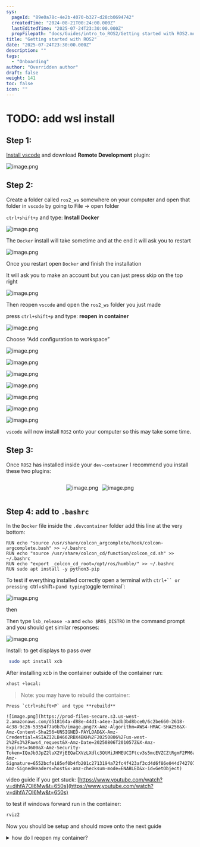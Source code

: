 ```yaml
---
sys:
  pageId: "89e0a78c-4e2b-4070-b327-d28cb0694742"
  createdTime: "2024-08-21T00:24:00.000Z"
  lastEditedTime: "2025-07-24T23:30:00.000Z"
  propFilepath: "docs/Guides/intro_to_ROS2/Getting started with ROS2.md"
title: "Getting started with ROS2"
date: "2025-07-24T23:30:00.000Z"
description: ""
tags:
  - "Onboarding"
author: "Overridden author"
draft: false
weight: 141
toc: false
icon: ""
---
```


# TODO: add wsl install

## Step 1:

[Install vscode](https://code.visualstudio.com/download) and download **Remote Development** plugin:

![image.png](https://prod-files-secure.s3.us-west-2.amazonaws.com/d518164a-d88e-44d1-a4ee-3adb3bd8bce0/efb52993-1881-4a40-b95e-6f020334f022/image.png?X-Amz-Algorithm=AWS4-HMAC-SHA256&X-Amz-Content-Sha256=UNSIGNED-PAYLOAD&X-Amz-Credential=ASIAZI2LB4667TJD2ALL%2F20250806%2Fus-west-2%2Fs3%2Faws4_request&X-Amz-Date=20250806T201052Z&X-Amz-Expires=3600&X-Amz-Security-Token=IQoJb3JpZ2luX2VjEEQaCXVzLXdlc3QtMiJHMEUCIQC6KS1Ul6%2FJIDe1xEWvv5WiFPSbYSSQ%2FGB0hVeu%2BEVqjgIgE352YTBNzKeyVbokb4ohjW99N3SSM58xOXpDeNb3jvUq%2FwMIfRAAGgw2Mzc0MjMxODM4MDUiDAdOuEIw1RzWsLQX1CrcA%2FrpImEVjAlUOmbdXBHDQLPlwEZZ4GlrnUDVXad7L%2B%2FVXwXtYmjavI7Q3FNELZktsolD%2Foki1bKA2lAPP5reAG9AZr1lFdvMjkAusi%2BVd%2BAXRYteoFMx7AHBtIaoqcUisHLEFK4LFPSrlpWoljfMynU4ddb%2BKxsd63RMCk0PxXokkzAfzZVjw6Ks0cPe3X%2BB%2FHIhrvHLvH6OIlYCD9RbpIx%2FJPPDLzrS6Nu03kwspiYCcmRz9jpK1D7308JJouRLOrrtAI42nhygSGm2DtlJRqiqcZYhjb66A7V7UsQ21e%2Bq84yl%2BBE5ebrarkLtglEKnZj86XvD%2BCZKb2G%2B2x7lJSR0ByoMRKLApcbLV%2FeDLdkvCuwFXcsXAgKFans4MO5CagSG8gz24GeZ3D0M93skqqolDLDFUT7co%2BGqpm41P1mKM3sNXiKDHADugiLSsngG9%2FXS8XTd1GAB04hN%2BOnmcv%2Fh%2FdvtnPpZFXO%2BUy%2BtKliI1LY30cK%2FtqfFLRCsQdStBDh89rXyk4iB3S9yVlc2mMLV8U7hW0vrjLSiTZ%2BQpGBiWCKE0rmFtBu3Rqm20ik%2BDyxZ%2FMOBtwA29GsBlrmYhW4OroP2UEMI9w0CQsJ91OH7nai3L6PUYASdfJc8MNXqzsQGOqUBWLdVpNrqwrlgFKds6Ej0v3Lsnv7MCs6Zg34h93GPy7xcuQ0pzaFAx00pPyTUZ46OBhZxgyAWq95PjEDCUAG40KfVVCrHkCxIyFdNrFOrCsgoDYYMT8QGUA3GB2q9ZGte0u6v6V4iK24lOFOOvcceUZWx74Rf5LmTwNskN%2FpKwVcpJxZZC%2BNLBwRrpD1rxL32dxphWeKS6amKOxHBkfyrnJsRSY1o&X-Amz-Signature=b4f411e0d64a7e26b0aeb0bb1a6edadbd600881b35840cf327a1c3fca4c18553&X-Amz-SignedHeaders=host&x-amz-checksum-mode=ENABLED&x-id=GetObject)

## Step 2:

Create a folder called `ros2_ws` somewhere on your computer and open that folder in `vscode` by going to File → open folder 

`ctrl+shift+p` and type: **Install Docker**

![image.png](https://prod-files-secure.s3.us-west-2.amazonaws.com/d518164a-d88e-44d1-a4ee-3adb3bd8bce0/2269dc0e-1cd5-47ff-bceb-c04ad9b2eab0/image.png?X-Amz-Algorithm=AWS4-HMAC-SHA256&X-Amz-Content-Sha256=UNSIGNED-PAYLOAD&X-Amz-Credential=ASIAZI2LB4667TJD2ALL%2F20250806%2Fus-west-2%2Fs3%2Faws4_request&X-Amz-Date=20250806T201052Z&X-Amz-Expires=3600&X-Amz-Security-Token=IQoJb3JpZ2luX2VjEEQaCXVzLXdlc3QtMiJHMEUCIQC6KS1Ul6%2FJIDe1xEWvv5WiFPSbYSSQ%2FGB0hVeu%2BEVqjgIgE352YTBNzKeyVbokb4ohjW99N3SSM58xOXpDeNb3jvUq%2FwMIfRAAGgw2Mzc0MjMxODM4MDUiDAdOuEIw1RzWsLQX1CrcA%2FrpImEVjAlUOmbdXBHDQLPlwEZZ4GlrnUDVXad7L%2B%2FVXwXtYmjavI7Q3FNELZktsolD%2Foki1bKA2lAPP5reAG9AZr1lFdvMjkAusi%2BVd%2BAXRYteoFMx7AHBtIaoqcUisHLEFK4LFPSrlpWoljfMynU4ddb%2BKxsd63RMCk0PxXokkzAfzZVjw6Ks0cPe3X%2BB%2FHIhrvHLvH6OIlYCD9RbpIx%2FJPPDLzrS6Nu03kwspiYCcmRz9jpK1D7308JJouRLOrrtAI42nhygSGm2DtlJRqiqcZYhjb66A7V7UsQ21e%2Bq84yl%2BBE5ebrarkLtglEKnZj86XvD%2BCZKb2G%2B2x7lJSR0ByoMRKLApcbLV%2FeDLdkvCuwFXcsXAgKFans4MO5CagSG8gz24GeZ3D0M93skqqolDLDFUT7co%2BGqpm41P1mKM3sNXiKDHADugiLSsngG9%2FXS8XTd1GAB04hN%2BOnmcv%2Fh%2FdvtnPpZFXO%2BUy%2BtKliI1LY30cK%2FtqfFLRCsQdStBDh89rXyk4iB3S9yVlc2mMLV8U7hW0vrjLSiTZ%2BQpGBiWCKE0rmFtBu3Rqm20ik%2BDyxZ%2FMOBtwA29GsBlrmYhW4OroP2UEMI9w0CQsJ91OH7nai3L6PUYASdfJc8MNXqzsQGOqUBWLdVpNrqwrlgFKds6Ej0v3Lsnv7MCs6Zg34h93GPy7xcuQ0pzaFAx00pPyTUZ46OBhZxgyAWq95PjEDCUAG40KfVVCrHkCxIyFdNrFOrCsgoDYYMT8QGUA3GB2q9ZGte0u6v6V4iK24lOFOOvcceUZWx74Rf5LmTwNskN%2FpKwVcpJxZZC%2BNLBwRrpD1rxL32dxphWeKS6amKOxHBkfyrnJsRSY1o&X-Amz-Signature=b8fe08d6f985b0d75e8bc405abba186098820803ac96112d28e6ce32d3a0393a&X-Amz-SignedHeaders=host&x-amz-checksum-mode=ENABLED&x-id=GetObject)

The `Docker` install will take sometime and at the end it will ask you to restart

![image.png](https://prod-files-secure.s3.us-west-2.amazonaws.com/d518164a-d88e-44d1-a4ee-3adb3bd8bce0/ed233f78-be33-4b1f-b89c-9c346c0e961e/image.png?X-Amz-Algorithm=AWS4-HMAC-SHA256&X-Amz-Content-Sha256=UNSIGNED-PAYLOAD&X-Amz-Credential=ASIAZI2LB4667TJD2ALL%2F20250806%2Fus-west-2%2Fs3%2Faws4_request&X-Amz-Date=20250806T201052Z&X-Amz-Expires=3600&X-Amz-Security-Token=IQoJb3JpZ2luX2VjEEQaCXVzLXdlc3QtMiJHMEUCIQC6KS1Ul6%2FJIDe1xEWvv5WiFPSbYSSQ%2FGB0hVeu%2BEVqjgIgE352YTBNzKeyVbokb4ohjW99N3SSM58xOXpDeNb3jvUq%2FwMIfRAAGgw2Mzc0MjMxODM4MDUiDAdOuEIw1RzWsLQX1CrcA%2FrpImEVjAlUOmbdXBHDQLPlwEZZ4GlrnUDVXad7L%2B%2FVXwXtYmjavI7Q3FNELZktsolD%2Foki1bKA2lAPP5reAG9AZr1lFdvMjkAusi%2BVd%2BAXRYteoFMx7AHBtIaoqcUisHLEFK4LFPSrlpWoljfMynU4ddb%2BKxsd63RMCk0PxXokkzAfzZVjw6Ks0cPe3X%2BB%2FHIhrvHLvH6OIlYCD9RbpIx%2FJPPDLzrS6Nu03kwspiYCcmRz9jpK1D7308JJouRLOrrtAI42nhygSGm2DtlJRqiqcZYhjb66A7V7UsQ21e%2Bq84yl%2BBE5ebrarkLtglEKnZj86XvD%2BCZKb2G%2B2x7lJSR0ByoMRKLApcbLV%2FeDLdkvCuwFXcsXAgKFans4MO5CagSG8gz24GeZ3D0M93skqqolDLDFUT7co%2BGqpm41P1mKM3sNXiKDHADugiLSsngG9%2FXS8XTd1GAB04hN%2BOnmcv%2Fh%2FdvtnPpZFXO%2BUy%2BtKliI1LY30cK%2FtqfFLRCsQdStBDh89rXyk4iB3S9yVlc2mMLV8U7hW0vrjLSiTZ%2BQpGBiWCKE0rmFtBu3Rqm20ik%2BDyxZ%2FMOBtwA29GsBlrmYhW4OroP2UEMI9w0CQsJ91OH7nai3L6PUYASdfJc8MNXqzsQGOqUBWLdVpNrqwrlgFKds6Ej0v3Lsnv7MCs6Zg34h93GPy7xcuQ0pzaFAx00pPyTUZ46OBhZxgyAWq95PjEDCUAG40KfVVCrHkCxIyFdNrFOrCsgoDYYMT8QGUA3GB2q9ZGte0u6v6V4iK24lOFOOvcceUZWx74Rf5LmTwNskN%2FpKwVcpJxZZC%2BNLBwRrpD1rxL32dxphWeKS6amKOxHBkfyrnJsRSY1o&X-Amz-Signature=5b2331c60f5870b25c11593b530d53c1bbc7f55e86a180419c0b251904c720b3&X-Amz-SignedHeaders=host&x-amz-checksum-mode=ENABLED&x-id=GetObject)

Once you restart open `Docker` and finish the installation

It will ask you to make an account but you can just press skip on the top right

![image.png](https://prod-files-secure.s3.us-west-2.amazonaws.com/d518164a-d88e-44d1-a4ee-3adb3bd8bce0/21010ad9-1659-4fd9-9f59-9932a09b2a3d/image.png?X-Amz-Algorithm=AWS4-HMAC-SHA256&X-Amz-Content-Sha256=UNSIGNED-PAYLOAD&X-Amz-Credential=ASIAZI2LB4667TJD2ALL%2F20250806%2Fus-west-2%2Fs3%2Faws4_request&X-Amz-Date=20250806T201052Z&X-Amz-Expires=3600&X-Amz-Security-Token=IQoJb3JpZ2luX2VjEEQaCXVzLXdlc3QtMiJHMEUCIQC6KS1Ul6%2FJIDe1xEWvv5WiFPSbYSSQ%2FGB0hVeu%2BEVqjgIgE352YTBNzKeyVbokb4ohjW99N3SSM58xOXpDeNb3jvUq%2FwMIfRAAGgw2Mzc0MjMxODM4MDUiDAdOuEIw1RzWsLQX1CrcA%2FrpImEVjAlUOmbdXBHDQLPlwEZZ4GlrnUDVXad7L%2B%2FVXwXtYmjavI7Q3FNELZktsolD%2Foki1bKA2lAPP5reAG9AZr1lFdvMjkAusi%2BVd%2BAXRYteoFMx7AHBtIaoqcUisHLEFK4LFPSrlpWoljfMynU4ddb%2BKxsd63RMCk0PxXokkzAfzZVjw6Ks0cPe3X%2BB%2FHIhrvHLvH6OIlYCD9RbpIx%2FJPPDLzrS6Nu03kwspiYCcmRz9jpK1D7308JJouRLOrrtAI42nhygSGm2DtlJRqiqcZYhjb66A7V7UsQ21e%2Bq84yl%2BBE5ebrarkLtglEKnZj86XvD%2BCZKb2G%2B2x7lJSR0ByoMRKLApcbLV%2FeDLdkvCuwFXcsXAgKFans4MO5CagSG8gz24GeZ3D0M93skqqolDLDFUT7co%2BGqpm41P1mKM3sNXiKDHADugiLSsngG9%2FXS8XTd1GAB04hN%2BOnmcv%2Fh%2FdvtnPpZFXO%2BUy%2BtKliI1LY30cK%2FtqfFLRCsQdStBDh89rXyk4iB3S9yVlc2mMLV8U7hW0vrjLSiTZ%2BQpGBiWCKE0rmFtBu3Rqm20ik%2BDyxZ%2FMOBtwA29GsBlrmYhW4OroP2UEMI9w0CQsJ91OH7nai3L6PUYASdfJc8MNXqzsQGOqUBWLdVpNrqwrlgFKds6Ej0v3Lsnv7MCs6Zg34h93GPy7xcuQ0pzaFAx00pPyTUZ46OBhZxgyAWq95PjEDCUAG40KfVVCrHkCxIyFdNrFOrCsgoDYYMT8QGUA3GB2q9ZGte0u6v6V4iK24lOFOOvcceUZWx74Rf5LmTwNskN%2FpKwVcpJxZZC%2BNLBwRrpD1rxL32dxphWeKS6amKOxHBkfyrnJsRSY1o&X-Amz-Signature=a426e2ca58da658015bc525205d5f631eb5682f08eb8ec25bdeacf2cc665232f&X-Amz-SignedHeaders=host&x-amz-checksum-mode=ENABLED&x-id=GetObject)

Then reopen `vscode` and open the `ros2_ws` folder you just made

press `ctrl+shift+p` and type: **reopen in container**

![image.png](https://prod-files-secure.s3.us-west-2.amazonaws.com/d518164a-d88e-44d1-a4ee-3adb3bd8bce0/4e93b8c2-41ad-488c-8095-c74205196118/image.png?X-Amz-Algorithm=AWS4-HMAC-SHA256&X-Amz-Content-Sha256=UNSIGNED-PAYLOAD&X-Amz-Credential=ASIAZI2LB4667TJD2ALL%2F20250806%2Fus-west-2%2Fs3%2Faws4_request&X-Amz-Date=20250806T201052Z&X-Amz-Expires=3600&X-Amz-Security-Token=IQoJb3JpZ2luX2VjEEQaCXVzLXdlc3QtMiJHMEUCIQC6KS1Ul6%2FJIDe1xEWvv5WiFPSbYSSQ%2FGB0hVeu%2BEVqjgIgE352YTBNzKeyVbokb4ohjW99N3SSM58xOXpDeNb3jvUq%2FwMIfRAAGgw2Mzc0MjMxODM4MDUiDAdOuEIw1RzWsLQX1CrcA%2FrpImEVjAlUOmbdXBHDQLPlwEZZ4GlrnUDVXad7L%2B%2FVXwXtYmjavI7Q3FNELZktsolD%2Foki1bKA2lAPP5reAG9AZr1lFdvMjkAusi%2BVd%2BAXRYteoFMx7AHBtIaoqcUisHLEFK4LFPSrlpWoljfMynU4ddb%2BKxsd63RMCk0PxXokkzAfzZVjw6Ks0cPe3X%2BB%2FHIhrvHLvH6OIlYCD9RbpIx%2FJPPDLzrS6Nu03kwspiYCcmRz9jpK1D7308JJouRLOrrtAI42nhygSGm2DtlJRqiqcZYhjb66A7V7UsQ21e%2Bq84yl%2BBE5ebrarkLtglEKnZj86XvD%2BCZKb2G%2B2x7lJSR0ByoMRKLApcbLV%2FeDLdkvCuwFXcsXAgKFans4MO5CagSG8gz24GeZ3D0M93skqqolDLDFUT7co%2BGqpm41P1mKM3sNXiKDHADugiLSsngG9%2FXS8XTd1GAB04hN%2BOnmcv%2Fh%2FdvtnPpZFXO%2BUy%2BtKliI1LY30cK%2FtqfFLRCsQdStBDh89rXyk4iB3S9yVlc2mMLV8U7hW0vrjLSiTZ%2BQpGBiWCKE0rmFtBu3Rqm20ik%2BDyxZ%2FMOBtwA29GsBlrmYhW4OroP2UEMI9w0CQsJ91OH7nai3L6PUYASdfJc8MNXqzsQGOqUBWLdVpNrqwrlgFKds6Ej0v3Lsnv7MCs6Zg34h93GPy7xcuQ0pzaFAx00pPyTUZ46OBhZxgyAWq95PjEDCUAG40KfVVCrHkCxIyFdNrFOrCsgoDYYMT8QGUA3GB2q9ZGte0u6v6V4iK24lOFOOvcceUZWx74Rf5LmTwNskN%2FpKwVcpJxZZC%2BNLBwRrpD1rxL32dxphWeKS6amKOxHBkfyrnJsRSY1o&X-Amz-Signature=796a02c36aa8c13c70ce84b6108777faf095d44256e689fac67528731741c3dc&X-Amz-SignedHeaders=host&x-amz-checksum-mode=ENABLED&x-id=GetObject)

Choose “Add configuration to workspace”

![image.png](https://prod-files-secure.s3.us-west-2.amazonaws.com/d518164a-d88e-44d1-a4ee-3adb3bd8bce0/9560b282-5060-4989-ba37-97e7b2c22476/image.png?X-Amz-Algorithm=AWS4-HMAC-SHA256&X-Amz-Content-Sha256=UNSIGNED-PAYLOAD&X-Amz-Credential=ASIAZI2LB4667TJD2ALL%2F20250806%2Fus-west-2%2Fs3%2Faws4_request&X-Amz-Date=20250806T201052Z&X-Amz-Expires=3600&X-Amz-Security-Token=IQoJb3JpZ2luX2VjEEQaCXVzLXdlc3QtMiJHMEUCIQC6KS1Ul6%2FJIDe1xEWvv5WiFPSbYSSQ%2FGB0hVeu%2BEVqjgIgE352YTBNzKeyVbokb4ohjW99N3SSM58xOXpDeNb3jvUq%2FwMIfRAAGgw2Mzc0MjMxODM4MDUiDAdOuEIw1RzWsLQX1CrcA%2FrpImEVjAlUOmbdXBHDQLPlwEZZ4GlrnUDVXad7L%2B%2FVXwXtYmjavI7Q3FNELZktsolD%2Foki1bKA2lAPP5reAG9AZr1lFdvMjkAusi%2BVd%2BAXRYteoFMx7AHBtIaoqcUisHLEFK4LFPSrlpWoljfMynU4ddb%2BKxsd63RMCk0PxXokkzAfzZVjw6Ks0cPe3X%2BB%2FHIhrvHLvH6OIlYCD9RbpIx%2FJPPDLzrS6Nu03kwspiYCcmRz9jpK1D7308JJouRLOrrtAI42nhygSGm2DtlJRqiqcZYhjb66A7V7UsQ21e%2Bq84yl%2BBE5ebrarkLtglEKnZj86XvD%2BCZKb2G%2B2x7lJSR0ByoMRKLApcbLV%2FeDLdkvCuwFXcsXAgKFans4MO5CagSG8gz24GeZ3D0M93skqqolDLDFUT7co%2BGqpm41P1mKM3sNXiKDHADugiLSsngG9%2FXS8XTd1GAB04hN%2BOnmcv%2Fh%2FdvtnPpZFXO%2BUy%2BtKliI1LY30cK%2FtqfFLRCsQdStBDh89rXyk4iB3S9yVlc2mMLV8U7hW0vrjLSiTZ%2BQpGBiWCKE0rmFtBu3Rqm20ik%2BDyxZ%2FMOBtwA29GsBlrmYhW4OroP2UEMI9w0CQsJ91OH7nai3L6PUYASdfJc8MNXqzsQGOqUBWLdVpNrqwrlgFKds6Ej0v3Lsnv7MCs6Zg34h93GPy7xcuQ0pzaFAx00pPyTUZ46OBhZxgyAWq95PjEDCUAG40KfVVCrHkCxIyFdNrFOrCsgoDYYMT8QGUA3GB2q9ZGte0u6v6V4iK24lOFOOvcceUZWx74Rf5LmTwNskN%2FpKwVcpJxZZC%2BNLBwRrpD1rxL32dxphWeKS6amKOxHBkfyrnJsRSY1o&X-Amz-Signature=c7d46322f6b536c1971b33a28439ea9d639304d435c8713c222bb34a1781c85d&X-Amz-SignedHeaders=host&x-amz-checksum-mode=ENABLED&x-id=GetObject)

![image.png](https://prod-files-secure.s3.us-west-2.amazonaws.com/d518164a-d88e-44d1-a4ee-3adb3bd8bce0/2ee63f81-886b-48e8-a553-dc6e5eac99e4/image.png?X-Amz-Algorithm=AWS4-HMAC-SHA256&X-Amz-Content-Sha256=UNSIGNED-PAYLOAD&X-Amz-Credential=ASIAZI2LB4667TJD2ALL%2F20250806%2Fus-west-2%2Fs3%2Faws4_request&X-Amz-Date=20250806T201052Z&X-Amz-Expires=3600&X-Amz-Security-Token=IQoJb3JpZ2luX2VjEEQaCXVzLXdlc3QtMiJHMEUCIQC6KS1Ul6%2FJIDe1xEWvv5WiFPSbYSSQ%2FGB0hVeu%2BEVqjgIgE352YTBNzKeyVbokb4ohjW99N3SSM58xOXpDeNb3jvUq%2FwMIfRAAGgw2Mzc0MjMxODM4MDUiDAdOuEIw1RzWsLQX1CrcA%2FrpImEVjAlUOmbdXBHDQLPlwEZZ4GlrnUDVXad7L%2B%2FVXwXtYmjavI7Q3FNELZktsolD%2Foki1bKA2lAPP5reAG9AZr1lFdvMjkAusi%2BVd%2BAXRYteoFMx7AHBtIaoqcUisHLEFK4LFPSrlpWoljfMynU4ddb%2BKxsd63RMCk0PxXokkzAfzZVjw6Ks0cPe3X%2BB%2FHIhrvHLvH6OIlYCD9RbpIx%2FJPPDLzrS6Nu03kwspiYCcmRz9jpK1D7308JJouRLOrrtAI42nhygSGm2DtlJRqiqcZYhjb66A7V7UsQ21e%2Bq84yl%2BBE5ebrarkLtglEKnZj86XvD%2BCZKb2G%2B2x7lJSR0ByoMRKLApcbLV%2FeDLdkvCuwFXcsXAgKFans4MO5CagSG8gz24GeZ3D0M93skqqolDLDFUT7co%2BGqpm41P1mKM3sNXiKDHADugiLSsngG9%2FXS8XTd1GAB04hN%2BOnmcv%2Fh%2FdvtnPpZFXO%2BUy%2BtKliI1LY30cK%2FtqfFLRCsQdStBDh89rXyk4iB3S9yVlc2mMLV8U7hW0vrjLSiTZ%2BQpGBiWCKE0rmFtBu3Rqm20ik%2BDyxZ%2FMOBtwA29GsBlrmYhW4OroP2UEMI9w0CQsJ91OH7nai3L6PUYASdfJc8MNXqzsQGOqUBWLdVpNrqwrlgFKds6Ej0v3Lsnv7MCs6Zg34h93GPy7xcuQ0pzaFAx00pPyTUZ46OBhZxgyAWq95PjEDCUAG40KfVVCrHkCxIyFdNrFOrCsgoDYYMT8QGUA3GB2q9ZGte0u6v6V4iK24lOFOOvcceUZWx74Rf5LmTwNskN%2FpKwVcpJxZZC%2BNLBwRrpD1rxL32dxphWeKS6amKOxHBkfyrnJsRSY1o&X-Amz-Signature=d9ef6d5c81d5929ee8fb5a7596201bc66d89f4fe91d8474f16de2520b844a6db&X-Amz-SignedHeaders=host&x-amz-checksum-mode=ENABLED&x-id=GetObject)

![image.png](https://prod-files-secure.s3.us-west-2.amazonaws.com/d518164a-d88e-44d1-a4ee-3adb3bd8bce0/e0fd626c-c8b6-4b2c-95d1-fa4c26514504/image.png?X-Amz-Algorithm=AWS4-HMAC-SHA256&X-Amz-Content-Sha256=UNSIGNED-PAYLOAD&X-Amz-Credential=ASIAZI2LB4667TJD2ALL%2F20250806%2Fus-west-2%2Fs3%2Faws4_request&X-Amz-Date=20250806T201052Z&X-Amz-Expires=3600&X-Amz-Security-Token=IQoJb3JpZ2luX2VjEEQaCXVzLXdlc3QtMiJHMEUCIQC6KS1Ul6%2FJIDe1xEWvv5WiFPSbYSSQ%2FGB0hVeu%2BEVqjgIgE352YTBNzKeyVbokb4ohjW99N3SSM58xOXpDeNb3jvUq%2FwMIfRAAGgw2Mzc0MjMxODM4MDUiDAdOuEIw1RzWsLQX1CrcA%2FrpImEVjAlUOmbdXBHDQLPlwEZZ4GlrnUDVXad7L%2B%2FVXwXtYmjavI7Q3FNELZktsolD%2Foki1bKA2lAPP5reAG9AZr1lFdvMjkAusi%2BVd%2BAXRYteoFMx7AHBtIaoqcUisHLEFK4LFPSrlpWoljfMynU4ddb%2BKxsd63RMCk0PxXokkzAfzZVjw6Ks0cPe3X%2BB%2FHIhrvHLvH6OIlYCD9RbpIx%2FJPPDLzrS6Nu03kwspiYCcmRz9jpK1D7308JJouRLOrrtAI42nhygSGm2DtlJRqiqcZYhjb66A7V7UsQ21e%2Bq84yl%2BBE5ebrarkLtglEKnZj86XvD%2BCZKb2G%2B2x7lJSR0ByoMRKLApcbLV%2FeDLdkvCuwFXcsXAgKFans4MO5CagSG8gz24GeZ3D0M93skqqolDLDFUT7co%2BGqpm41P1mKM3sNXiKDHADugiLSsngG9%2FXS8XTd1GAB04hN%2BOnmcv%2Fh%2FdvtnPpZFXO%2BUy%2BtKliI1LY30cK%2FtqfFLRCsQdStBDh89rXyk4iB3S9yVlc2mMLV8U7hW0vrjLSiTZ%2BQpGBiWCKE0rmFtBu3Rqm20ik%2BDyxZ%2FMOBtwA29GsBlrmYhW4OroP2UEMI9w0CQsJ91OH7nai3L6PUYASdfJc8MNXqzsQGOqUBWLdVpNrqwrlgFKds6Ej0v3Lsnv7MCs6Zg34h93GPy7xcuQ0pzaFAx00pPyTUZ46OBhZxgyAWq95PjEDCUAG40KfVVCrHkCxIyFdNrFOrCsgoDYYMT8QGUA3GB2q9ZGte0u6v6V4iK24lOFOOvcceUZWx74Rf5LmTwNskN%2FpKwVcpJxZZC%2BNLBwRrpD1rxL32dxphWeKS6amKOxHBkfyrnJsRSY1o&X-Amz-Signature=d3549629b67ee202a4693be25415b171ad5df57f6aa9c95eb6f36a49593a21ad&X-Amz-SignedHeaders=host&x-amz-checksum-mode=ENABLED&x-id=GetObject)

![image.png](https://prod-files-secure.s3.us-west-2.amazonaws.com/d518164a-d88e-44d1-a4ee-3adb3bd8bce0/a2e13f50-d2ab-4719-a4c2-7ced634bfc9d/image.png?X-Amz-Algorithm=AWS4-HMAC-SHA256&X-Amz-Content-Sha256=UNSIGNED-PAYLOAD&X-Amz-Credential=ASIAZI2LB4667TJD2ALL%2F20250806%2Fus-west-2%2Fs3%2Faws4_request&X-Amz-Date=20250806T201052Z&X-Amz-Expires=3600&X-Amz-Security-Token=IQoJb3JpZ2luX2VjEEQaCXVzLXdlc3QtMiJHMEUCIQC6KS1Ul6%2FJIDe1xEWvv5WiFPSbYSSQ%2FGB0hVeu%2BEVqjgIgE352YTBNzKeyVbokb4ohjW99N3SSM58xOXpDeNb3jvUq%2FwMIfRAAGgw2Mzc0MjMxODM4MDUiDAdOuEIw1RzWsLQX1CrcA%2FrpImEVjAlUOmbdXBHDQLPlwEZZ4GlrnUDVXad7L%2B%2FVXwXtYmjavI7Q3FNELZktsolD%2Foki1bKA2lAPP5reAG9AZr1lFdvMjkAusi%2BVd%2BAXRYteoFMx7AHBtIaoqcUisHLEFK4LFPSrlpWoljfMynU4ddb%2BKxsd63RMCk0PxXokkzAfzZVjw6Ks0cPe3X%2BB%2FHIhrvHLvH6OIlYCD9RbpIx%2FJPPDLzrS6Nu03kwspiYCcmRz9jpK1D7308JJouRLOrrtAI42nhygSGm2DtlJRqiqcZYhjb66A7V7UsQ21e%2Bq84yl%2BBE5ebrarkLtglEKnZj86XvD%2BCZKb2G%2B2x7lJSR0ByoMRKLApcbLV%2FeDLdkvCuwFXcsXAgKFans4MO5CagSG8gz24GeZ3D0M93skqqolDLDFUT7co%2BGqpm41P1mKM3sNXiKDHADugiLSsngG9%2FXS8XTd1GAB04hN%2BOnmcv%2Fh%2FdvtnPpZFXO%2BUy%2BtKliI1LY30cK%2FtqfFLRCsQdStBDh89rXyk4iB3S9yVlc2mMLV8U7hW0vrjLSiTZ%2BQpGBiWCKE0rmFtBu3Rqm20ik%2BDyxZ%2FMOBtwA29GsBlrmYhW4OroP2UEMI9w0CQsJ91OH7nai3L6PUYASdfJc8MNXqzsQGOqUBWLdVpNrqwrlgFKds6Ej0v3Lsnv7MCs6Zg34h93GPy7xcuQ0pzaFAx00pPyTUZ46OBhZxgyAWq95PjEDCUAG40KfVVCrHkCxIyFdNrFOrCsgoDYYMT8QGUA3GB2q9ZGte0u6v6V4iK24lOFOOvcceUZWx74Rf5LmTwNskN%2FpKwVcpJxZZC%2BNLBwRrpD1rxL32dxphWeKS6amKOxHBkfyrnJsRSY1o&X-Amz-Signature=eb166ade8de653e8aebd4ddd769c529a2a09ebeddb900830348cb72da7cadeea&X-Amz-SignedHeaders=host&x-amz-checksum-mode=ENABLED&x-id=GetObject)

![image.png](https://prod-files-secure.s3.us-west-2.amazonaws.com/d518164a-d88e-44d1-a4ee-3adb3bd8bce0/6cc478ad-aaba-4bf7-9fcc-403277ab896c/image.png?X-Amz-Algorithm=AWS4-HMAC-SHA256&X-Amz-Content-Sha256=UNSIGNED-PAYLOAD&X-Amz-Credential=ASIAZI2LB4667TJD2ALL%2F20250806%2Fus-west-2%2Fs3%2Faws4_request&X-Amz-Date=20250806T201052Z&X-Amz-Expires=3600&X-Amz-Security-Token=IQoJb3JpZ2luX2VjEEQaCXVzLXdlc3QtMiJHMEUCIQC6KS1Ul6%2FJIDe1xEWvv5WiFPSbYSSQ%2FGB0hVeu%2BEVqjgIgE352YTBNzKeyVbokb4ohjW99N3SSM58xOXpDeNb3jvUq%2FwMIfRAAGgw2Mzc0MjMxODM4MDUiDAdOuEIw1RzWsLQX1CrcA%2FrpImEVjAlUOmbdXBHDQLPlwEZZ4GlrnUDVXad7L%2B%2FVXwXtYmjavI7Q3FNELZktsolD%2Foki1bKA2lAPP5reAG9AZr1lFdvMjkAusi%2BVd%2BAXRYteoFMx7AHBtIaoqcUisHLEFK4LFPSrlpWoljfMynU4ddb%2BKxsd63RMCk0PxXokkzAfzZVjw6Ks0cPe3X%2BB%2FHIhrvHLvH6OIlYCD9RbpIx%2FJPPDLzrS6Nu03kwspiYCcmRz9jpK1D7308JJouRLOrrtAI42nhygSGm2DtlJRqiqcZYhjb66A7V7UsQ21e%2Bq84yl%2BBE5ebrarkLtglEKnZj86XvD%2BCZKb2G%2B2x7lJSR0ByoMRKLApcbLV%2FeDLdkvCuwFXcsXAgKFans4MO5CagSG8gz24GeZ3D0M93skqqolDLDFUT7co%2BGqpm41P1mKM3sNXiKDHADugiLSsngG9%2FXS8XTd1GAB04hN%2BOnmcv%2Fh%2FdvtnPpZFXO%2BUy%2BtKliI1LY30cK%2FtqfFLRCsQdStBDh89rXyk4iB3S9yVlc2mMLV8U7hW0vrjLSiTZ%2BQpGBiWCKE0rmFtBu3Rqm20ik%2BDyxZ%2FMOBtwA29GsBlrmYhW4OroP2UEMI9w0CQsJ91OH7nai3L6PUYASdfJc8MNXqzsQGOqUBWLdVpNrqwrlgFKds6Ej0v3Lsnv7MCs6Zg34h93GPy7xcuQ0pzaFAx00pPyTUZ46OBhZxgyAWq95PjEDCUAG40KfVVCrHkCxIyFdNrFOrCsgoDYYMT8QGUA3GB2q9ZGte0u6v6V4iK24lOFOOvcceUZWx74Rf5LmTwNskN%2FpKwVcpJxZZC%2BNLBwRrpD1rxL32dxphWeKS6amKOxHBkfyrnJsRSY1o&X-Amz-Signature=3fc5b4c13f0b4a0b562ba72405fccb552203557da0f8a8e9c9a7a318c6778bba&X-Amz-SignedHeaders=host&x-amz-checksum-mode=ENABLED&x-id=GetObject)

![image.png](https://prod-files-secure.s3.us-west-2.amazonaws.com/d518164a-d88e-44d1-a4ee-3adb3bd8bce0/53255b28-f75e-430f-b9e3-c0ac8577e42b/image.png?X-Amz-Algorithm=AWS4-HMAC-SHA256&X-Amz-Content-Sha256=UNSIGNED-PAYLOAD&X-Amz-Credential=ASIAZI2LB4667TJD2ALL%2F20250806%2Fus-west-2%2Fs3%2Faws4_request&X-Amz-Date=20250806T201052Z&X-Amz-Expires=3600&X-Amz-Security-Token=IQoJb3JpZ2luX2VjEEQaCXVzLXdlc3QtMiJHMEUCIQC6KS1Ul6%2FJIDe1xEWvv5WiFPSbYSSQ%2FGB0hVeu%2BEVqjgIgE352YTBNzKeyVbokb4ohjW99N3SSM58xOXpDeNb3jvUq%2FwMIfRAAGgw2Mzc0MjMxODM4MDUiDAdOuEIw1RzWsLQX1CrcA%2FrpImEVjAlUOmbdXBHDQLPlwEZZ4GlrnUDVXad7L%2B%2FVXwXtYmjavI7Q3FNELZktsolD%2Foki1bKA2lAPP5reAG9AZr1lFdvMjkAusi%2BVd%2BAXRYteoFMx7AHBtIaoqcUisHLEFK4LFPSrlpWoljfMynU4ddb%2BKxsd63RMCk0PxXokkzAfzZVjw6Ks0cPe3X%2BB%2FHIhrvHLvH6OIlYCD9RbpIx%2FJPPDLzrS6Nu03kwspiYCcmRz9jpK1D7308JJouRLOrrtAI42nhygSGm2DtlJRqiqcZYhjb66A7V7UsQ21e%2Bq84yl%2BBE5ebrarkLtglEKnZj86XvD%2BCZKb2G%2B2x7lJSR0ByoMRKLApcbLV%2FeDLdkvCuwFXcsXAgKFans4MO5CagSG8gz24GeZ3D0M93skqqolDLDFUT7co%2BGqpm41P1mKM3sNXiKDHADugiLSsngG9%2FXS8XTd1GAB04hN%2BOnmcv%2Fh%2FdvtnPpZFXO%2BUy%2BtKliI1LY30cK%2FtqfFLRCsQdStBDh89rXyk4iB3S9yVlc2mMLV8U7hW0vrjLSiTZ%2BQpGBiWCKE0rmFtBu3Rqm20ik%2BDyxZ%2FMOBtwA29GsBlrmYhW4OroP2UEMI9w0CQsJ91OH7nai3L6PUYASdfJc8MNXqzsQGOqUBWLdVpNrqwrlgFKds6Ej0v3Lsnv7MCs6Zg34h93GPy7xcuQ0pzaFAx00pPyTUZ46OBhZxgyAWq95PjEDCUAG40KfVVCrHkCxIyFdNrFOrCsgoDYYMT8QGUA3GB2q9ZGte0u6v6V4iK24lOFOOvcceUZWx74Rf5LmTwNskN%2FpKwVcpJxZZC%2BNLBwRrpD1rxL32dxphWeKS6amKOxHBkfyrnJsRSY1o&X-Amz-Signature=c203c3eff846c35dedc7bbbb5f36a47cb306bce70507ff4e7b00a5d9bcc05b43&X-Amz-SignedHeaders=host&x-amz-checksum-mode=ENABLED&x-id=GetObject)

![image.png](https://prod-files-secure.s3.us-west-2.amazonaws.com/d518164a-d88e-44d1-a4ee-3adb3bd8bce0/7c562767-5af9-4ffb-97d1-327bcdf4ee00/image.png?X-Amz-Algorithm=AWS4-HMAC-SHA256&X-Amz-Content-Sha256=UNSIGNED-PAYLOAD&X-Amz-Credential=ASIAZI2LB4667TJD2ALL%2F20250806%2Fus-west-2%2Fs3%2Faws4_request&X-Amz-Date=20250806T201052Z&X-Amz-Expires=3600&X-Amz-Security-Token=IQoJb3JpZ2luX2VjEEQaCXVzLXdlc3QtMiJHMEUCIQC6KS1Ul6%2FJIDe1xEWvv5WiFPSbYSSQ%2FGB0hVeu%2BEVqjgIgE352YTBNzKeyVbokb4ohjW99N3SSM58xOXpDeNb3jvUq%2FwMIfRAAGgw2Mzc0MjMxODM4MDUiDAdOuEIw1RzWsLQX1CrcA%2FrpImEVjAlUOmbdXBHDQLPlwEZZ4GlrnUDVXad7L%2B%2FVXwXtYmjavI7Q3FNELZktsolD%2Foki1bKA2lAPP5reAG9AZr1lFdvMjkAusi%2BVd%2BAXRYteoFMx7AHBtIaoqcUisHLEFK4LFPSrlpWoljfMynU4ddb%2BKxsd63RMCk0PxXokkzAfzZVjw6Ks0cPe3X%2BB%2FHIhrvHLvH6OIlYCD9RbpIx%2FJPPDLzrS6Nu03kwspiYCcmRz9jpK1D7308JJouRLOrrtAI42nhygSGm2DtlJRqiqcZYhjb66A7V7UsQ21e%2Bq84yl%2BBE5ebrarkLtglEKnZj86XvD%2BCZKb2G%2B2x7lJSR0ByoMRKLApcbLV%2FeDLdkvCuwFXcsXAgKFans4MO5CagSG8gz24GeZ3D0M93skqqolDLDFUT7co%2BGqpm41P1mKM3sNXiKDHADugiLSsngG9%2FXS8XTd1GAB04hN%2BOnmcv%2Fh%2FdvtnPpZFXO%2BUy%2BtKliI1LY30cK%2FtqfFLRCsQdStBDh89rXyk4iB3S9yVlc2mMLV8U7hW0vrjLSiTZ%2BQpGBiWCKE0rmFtBu3Rqm20ik%2BDyxZ%2FMOBtwA29GsBlrmYhW4OroP2UEMI9w0CQsJ91OH7nai3L6PUYASdfJc8MNXqzsQGOqUBWLdVpNrqwrlgFKds6Ej0v3Lsnv7MCs6Zg34h93GPy7xcuQ0pzaFAx00pPyTUZ46OBhZxgyAWq95PjEDCUAG40KfVVCrHkCxIyFdNrFOrCsgoDYYMT8QGUA3GB2q9ZGte0u6v6V4iK24lOFOOvcceUZWx74Rf5LmTwNskN%2FpKwVcpJxZZC%2BNLBwRrpD1rxL32dxphWeKS6amKOxHBkfyrnJsRSY1o&X-Amz-Signature=3f0f92ed64a435ea3b2def5c95af1246a5d70a5001d29a40cd284c0505411afc&X-Amz-SignedHeaders=host&x-amz-checksum-mode=ENABLED&x-id=GetObject)

`vscode` will now install `ROS2` onto your computer so this may take some time.

## Step 3:

Once `ROS2` has installed inside your `dev-container` I recommend you install these two plugins:

<div style="display: flex;flex-direction: row; column-gap:10px; max-width: 630px;justify-content: center;">
<div>

![image.png](https://prod-files-secure.s3.us-west-2.amazonaws.com/d518164a-d88e-44d1-a4ee-3adb3bd8bce0/3fc3d550-5a54-4ba1-ba6b-faa01cdb7369/image.png?X-Amz-Algorithm=AWS4-HMAC-SHA256&X-Amz-Content-Sha256=UNSIGNED-PAYLOAD&X-Amz-Credential=ASIAZI2LB466T6VRHO62%2F20250806%2Fus-west-2%2Fs3%2Faws4_request&X-Amz-Date=20250806T201057Z&X-Amz-Expires=3600&X-Amz-Security-Token=IQoJb3JpZ2luX2VjEEQaCXVzLXdlc3QtMiJIMEYCIQDnLsZBxAtwjvGg5Y%2FM6Zj4vUOfxHBY2FJGnrXBylFtSgIhAJFy7YROJq9EexU%2Bdnq7ZoizecCkj03LmxjepmGAyvhVKv8DCH0QABoMNjM3NDIzMTgzODA1Igw3UZ9Ar1Sp2bEhun4q3AOPgvwMQZbuxkdugIV6iC5tcvb7vXjY1KojvbZVJJwjLtUC9iPHO%2BaNV5GbgU%2FoXcLiupLTEkYQgElzPuDQkMATjZoWdditetrnZOSIMzBxX01mp%2Bizwekbjn6D4DtT2T0oyeoVFcXoY%2BMe2wTldE92xYnnAKRTgFgkWmgm7hg2uCWywr3c7aWzf52jU97%2Fu0V2SPrL1eKZuhBUj%2Fd5yaleTT99pfqT2A9xCRk1vQTzCh90YKeop7H1dYzkK0F%2FateD3FmE1tCogNZImMGJipzIEL0JHfzrQAGOsWRmBnUTOAUtbal0a%2FUyy%2BjqwYU9tS7skf2bAJ0ejUl3ZZfQIqFa4%2FjC7z3EOYGMvG6SlBqmrkXAxC55yCJ4JEjgY%2FaQwB8Bk4VHoL0HzBA4H67Tao%2FpA8fODcRX9qoQFJB9I7I7e2Khlc%2B8Or%2FKwgvd8N5USY5PrwZ9YwHmLzDnQGD6E5pPl2WXHxpKK0yj%2F1bKE5mvgIO10JoGDw5e4U5%2F4nZK2PuJ6R%2BElp3%2BhmbLsCjgEoCtBkdCXoBjmICoQ6KeGX1N%2BHh05DRqTUZYk5FRQkO27G21olLfIicAgHdfcsg53GFHzu%2FaJyQfy1bzB204wgyyiaS4oyDKUimt2pFkVzCc687EBjqkAdYsn8%2BWNytITl1%2BLHJBoJ1E5E0DYxw08UOAk6%2FQnVQvB8Am1poWjE3%2FMhuocuvOQJLjL2RhDyL0JSzHEIGtBZQOswlBiZyoqrKim5EhelwaUD%2Fvb06eeNgcl1%2BUDXJgdRMDTGnPS4JC0qkOKYQFbU55nJs7fa3JHpu%2Fel8lAOLqUA3Bd%2BCU3R2K%2BL16CNxGnCyxixIHG1XxFBPq05r%2FDZ%2FY%2FkDa&X-Amz-Signature=bb14c21be0524a0ee3b8001bd3be84c44f99268bbec15723c6a982165c38289f&X-Amz-SignedHeaders=host&x-amz-checksum-mode=ENABLED&x-id=GetObject)

</div>
<div>

![image.png](https://prod-files-secure.s3.us-west-2.amazonaws.com/d518164a-d88e-44d1-a4ee-3adb3bd8bce0/d994cc66-13c2-4093-a5a3-f84cf4601a82/image.png?X-Amz-Algorithm=AWS4-HMAC-SHA256&X-Amz-Content-Sha256=UNSIGNED-PAYLOAD&X-Amz-Credential=ASIAZI2LB466ZR55NBCN%2F20250806%2Fus-west-2%2Fs3%2Faws4_request&X-Amz-Date=20250806T201057Z&X-Amz-Expires=3600&X-Amz-Security-Token=IQoJb3JpZ2luX2VjEEQaCXVzLXdlc3QtMiJHMEUCIQCAgozzmS5wvPNPPO82SNQV6yFvTcdPlX21QMPGdybAWwIgXCktQMaKRFcwp0xmlTUKjESt46OVGkMqfOEox%2Fhuhl4q%2FwMIfRAAGgw2Mzc0MjMxODM4MDUiDEMlP845pKjKhCAivSrcA69xtNJv2lpNvlRvFLbuKHzBoD7y7AoHt77oJtuGZkFhg%2Fd%2FtHAmOezSjpDGBvGEhYNpeWjcahVkHaRUKlJm5JUmjIMoJ4joSghoNoxUGHR1Ai25OB9JhRFwHG1LgDFnRqUxAhYQy08ameFDh2Wb9BMsVyZXEBgSTEitmridwdcKrSEpCJ2T5O8RLBccnfhvj9ECqxl7zPmVxLIHe3NY2L%2FfzN4AMlUufv8WI%2FbepKN02cisg5%2BbGMZL5d7PLsv%2FoKLexwqJK9VacxbKIAce%2FkfPnAeIYvPAXVz0yysLXPQe1yXFxKdPbV0JqNDA2hnH6O%2FyEJRkETRa64qVfl0ZAbiDaMp1Kw%2F18bESCbPnWGweG2NRiy4aC18cLIiVOwdTS7EzCSGQXQktiF9W%2BExdN1EME%2B6FwcUwijfRkmtOmOJMvuHsg8FR3CfTsUum%2BO0y841B4pQh0dwwme%2B3AWEZ6bWlNDD7SjZnNP9wn7zbvG6hPhMzGzqqldfBMF56fxqqrOhirrH6Zcl9xqDmH3dCt%2FLmAnASiHKyviarxF0JeB96vY2%2BNZgIqqxUWOoZ4P8H%2BrZCNxDwccN1ZUU6hH3a0QFnAhpkBgj3AQKB4mpA400nKSjhmyjgXt79anH9MN%2FqzsQGOqUBjsj22kgxPpYU%2BYZnA8sc3%2FaAbcgZPShU9oSmBPZqOvxsc9kAlKm143i5C4sPWel6a%2BeAZOUJ5BVYCogeFuFCbhryN3X%2FVL7h7M9WoJ1w86KTIB38sAFcKlZObOHJM2jcUSPuxHgZt%2BYXOx2tVi8%2BO99jvZrRkN%2BTrKe9KoXfSAXo8QVBxXWnfB1CexqHdzclHeXNrky739qHybBN8savd6bIPJM%2F&X-Amz-Signature=ee16a52573f7d14542f876cfd32c143d9738e903b86ac079a15307e3df3201b6&X-Amz-SignedHeaders=host&x-amz-checksum-mode=ENABLED&x-id=GetObject)

</div>
</div>

## Step 4: add to `.bashrc`

In the `Docker` file inside the `.devcontainer` folder add this line at the very bottom: 

```docker
RUN echo "source /usr/share/colcon_argcomplete/hook/colcon-argcomplete.bash" >> ~/.bashrc
RUN echo "source /usr/share/colcon_cd/function/colcon_cd.sh" >> ~/.bashrc
RUN echo "export _colcon_cd_root=/opt/ros/humble/" >> ~/.bashrc
RUN sudo apt install -y python3-pip 
```

To test if everything installed correctly open a terminal with `ctrl+`` or pressing `ctrl+shift+p` and typing `toggle terminal`:

![image.png](https://prod-files-secure.s3.us-west-2.amazonaws.com/d518164a-d88e-44d1-a4ee-3adb3bd8bce0/6a4943d8-b04e-4c02-9a58-775f3384d1a5/image.png?X-Amz-Algorithm=AWS4-HMAC-SHA256&X-Amz-Content-Sha256=UNSIGNED-PAYLOAD&X-Amz-Credential=ASIAZI2LB4667TJD2ALL%2F20250806%2Fus-west-2%2Fs3%2Faws4_request&X-Amz-Date=20250806T201052Z&X-Amz-Expires=3600&X-Amz-Security-Token=IQoJb3JpZ2luX2VjEEQaCXVzLXdlc3QtMiJHMEUCIQC6KS1Ul6%2FJIDe1xEWvv5WiFPSbYSSQ%2FGB0hVeu%2BEVqjgIgE352YTBNzKeyVbokb4ohjW99N3SSM58xOXpDeNb3jvUq%2FwMIfRAAGgw2Mzc0MjMxODM4MDUiDAdOuEIw1RzWsLQX1CrcA%2FrpImEVjAlUOmbdXBHDQLPlwEZZ4GlrnUDVXad7L%2B%2FVXwXtYmjavI7Q3FNELZktsolD%2Foki1bKA2lAPP5reAG9AZr1lFdvMjkAusi%2BVd%2BAXRYteoFMx7AHBtIaoqcUisHLEFK4LFPSrlpWoljfMynU4ddb%2BKxsd63RMCk0PxXokkzAfzZVjw6Ks0cPe3X%2BB%2FHIhrvHLvH6OIlYCD9RbpIx%2FJPPDLzrS6Nu03kwspiYCcmRz9jpK1D7308JJouRLOrrtAI42nhygSGm2DtlJRqiqcZYhjb66A7V7UsQ21e%2Bq84yl%2BBE5ebrarkLtglEKnZj86XvD%2BCZKb2G%2B2x7lJSR0ByoMRKLApcbLV%2FeDLdkvCuwFXcsXAgKFans4MO5CagSG8gz24GeZ3D0M93skqqolDLDFUT7co%2BGqpm41P1mKM3sNXiKDHADugiLSsngG9%2FXS8XTd1GAB04hN%2BOnmcv%2Fh%2FdvtnPpZFXO%2BUy%2BtKliI1LY30cK%2FtqfFLRCsQdStBDh89rXyk4iB3S9yVlc2mMLV8U7hW0vrjLSiTZ%2BQpGBiWCKE0rmFtBu3Rqm20ik%2BDyxZ%2FMOBtwA29GsBlrmYhW4OroP2UEMI9w0CQsJ91OH7nai3L6PUYASdfJc8MNXqzsQGOqUBWLdVpNrqwrlgFKds6Ej0v3Lsnv7MCs6Zg34h93GPy7xcuQ0pzaFAx00pPyTUZ46OBhZxgyAWq95PjEDCUAG40KfVVCrHkCxIyFdNrFOrCsgoDYYMT8QGUA3GB2q9ZGte0u6v6V4iK24lOFOOvcceUZWx74Rf5LmTwNskN%2FpKwVcpJxZZC%2BNLBwRrpD1rxL32dxphWeKS6amKOxHBkfyrnJsRSY1o&X-Amz-Signature=20e21520252c2fffc4c56d88bf311bf4c82e7021ee9c2e99c869a006eb2470f7&X-Amz-SignedHeaders=host&x-amz-checksum-mode=ENABLED&x-id=GetObject)

then 

Then type `lsb_release -a` and `echo $ROS_DISTRO` in the command prompt and you should get similar responses:

![image.png](https://prod-files-secure.s3.us-west-2.amazonaws.com/d518164a-d88e-44d1-a4ee-3adb3bd8bce0/3e635dec-a805-4e85-8b9e-d000e5b71a4e/image.png?X-Amz-Algorithm=AWS4-HMAC-SHA256&X-Amz-Content-Sha256=UNSIGNED-PAYLOAD&X-Amz-Credential=ASIAZI2LB4667TJD2ALL%2F20250806%2Fus-west-2%2Fs3%2Faws4_request&X-Amz-Date=20250806T201052Z&X-Amz-Expires=3600&X-Amz-Security-Token=IQoJb3JpZ2luX2VjEEQaCXVzLXdlc3QtMiJHMEUCIQC6KS1Ul6%2FJIDe1xEWvv5WiFPSbYSSQ%2FGB0hVeu%2BEVqjgIgE352YTBNzKeyVbokb4ohjW99N3SSM58xOXpDeNb3jvUq%2FwMIfRAAGgw2Mzc0MjMxODM4MDUiDAdOuEIw1RzWsLQX1CrcA%2FrpImEVjAlUOmbdXBHDQLPlwEZZ4GlrnUDVXad7L%2B%2FVXwXtYmjavI7Q3FNELZktsolD%2Foki1bKA2lAPP5reAG9AZr1lFdvMjkAusi%2BVd%2BAXRYteoFMx7AHBtIaoqcUisHLEFK4LFPSrlpWoljfMynU4ddb%2BKxsd63RMCk0PxXokkzAfzZVjw6Ks0cPe3X%2BB%2FHIhrvHLvH6OIlYCD9RbpIx%2FJPPDLzrS6Nu03kwspiYCcmRz9jpK1D7308JJouRLOrrtAI42nhygSGm2DtlJRqiqcZYhjb66A7V7UsQ21e%2Bq84yl%2BBE5ebrarkLtglEKnZj86XvD%2BCZKb2G%2B2x7lJSR0ByoMRKLApcbLV%2FeDLdkvCuwFXcsXAgKFans4MO5CagSG8gz24GeZ3D0M93skqqolDLDFUT7co%2BGqpm41P1mKM3sNXiKDHADugiLSsngG9%2FXS8XTd1GAB04hN%2BOnmcv%2Fh%2FdvtnPpZFXO%2BUy%2BtKliI1LY30cK%2FtqfFLRCsQdStBDh89rXyk4iB3S9yVlc2mMLV8U7hW0vrjLSiTZ%2BQpGBiWCKE0rmFtBu3Rqm20ik%2BDyxZ%2FMOBtwA29GsBlrmYhW4OroP2UEMI9w0CQsJ91OH7nai3L6PUYASdfJc8MNXqzsQGOqUBWLdVpNrqwrlgFKds6Ej0v3Lsnv7MCs6Zg34h93GPy7xcuQ0pzaFAx00pPyTUZ46OBhZxgyAWq95PjEDCUAG40KfVVCrHkCxIyFdNrFOrCsgoDYYMT8QGUA3GB2q9ZGte0u6v6V4iK24lOFOOvcceUZWx74Rf5LmTwNskN%2FpKwVcpJxZZC%2BNLBwRrpD1rxL32dxphWeKS6amKOxHBkfyrnJsRSY1o&X-Amz-Signature=c91b3e2f34e771dc3bdc5d1fc4063ebd69e7b2828be938bc5c0dafd4bc7ae5de&X-Amz-SignedHeaders=host&x-amz-checksum-mode=ENABLED&x-id=GetObject)

Install:  to get displays to pass over

```bash
 sudo apt install xcb
```

After installing xcb in the container outside of the container run:

```python
xhost +local:
```

> Note: you may have to rebuild the container:

	Press `ctrl+shift+P` and type **rebuild**

	![image.png](https://prod-files-secure.s3.us-west-2.amazonaws.com/d518164a-d88e-44d1-a4ee-3adb3bd8bce0/6c2be660-2618-4c38-9c26-53554f7a0b7b/image.png?X-Amz-Algorithm=AWS4-HMAC-SHA256&X-Amz-Content-Sha256=UNSIGNED-PAYLOAD&X-Amz-Credential=ASIAZI2LB4662RBX4BKH%2F20250806%2Fus-west-2%2Fs3%2Faws4_request&X-Amz-Date=20250806T201057Z&X-Amz-Expires=3600&X-Amz-Security-Token=IQoJb3JpZ2luX2VjEEQaCXVzLXdlc3QtMiJHMEUCIFtcv3s5mcEVZCZtRgmF2PM6auGYjSy73lm3bLqpvF6pAiEAjTKZRO6vzVO89%2FwFGLRqLqhRwvpTIlSwMnmZ9UmPeagq%2FwMIfRAAGgw2Mzc0MjMxODM4MDUiDEeH5XIFsdOPRROgjCrcAznDqAhL2WCtRpyMQcWNnMf%2Fkw%2FFeHIzPi%2BUAqcMc%2B4XqkUeS%2FcDs%2B10ap9L5pr7VJgRKylcYw8hMM8wl7Erx0ZFkCPpo8dIQ%2FWbJYV8piHa2I6AmUAOVCAmgf5RCNgTeEcZuWwjiuw8uJxuL0%2F2Nx%2FmC2nitEGn9osMViCUN%2FfUxih8dGPoVwBw2oA26fbj13cqpjYccsjxYJvIDm5NRjwhHB5mw5q4crm23PzctdzuP50O2dOOODvkpoMcX3kkpZXrEmmAMBIbp6uWBSKkH4oVz2UHwcTTWFk%2FH0nC%2BUkTBhG1UUfzmSsft7TuoWl4iuKtJJR3L7yk5uID9VwLLNbW0OLk7QJGOvZpznRSBgi%2BEB228ZydzqdlS2QPpdPPJPdK1tB9WvK%2BMRAMqZSkNoESKV8VCcmY7hV2yYbiONe72NSbugQrT0lcYOqEW2rTKLe%2FUaVobqmqgxZVvi4zKfMmiFrNu7SjSlA%2BqmSAFKoWOHyI02JI4yFYo3x5AJ1dOC%2BjRgNR5ofDarhrq2V%2F4wIHAHnQvTUfv2%2BvlWgz3sYfbTh0msmWWa79OxLqhv5ytXnvkoky61rPTGVt0%2Bau9vytVVGgyjZBvs0NC7OJ7P7V%2BspqT18O7cy%2F%2FIakMPzqzsQGOqUBrsnoabPg53dbjj3lGcGNK8I8hdyUAPdeFnoaRR2%2BsUuCTauguHjltOf0m8Ezos5ImaEFfpcFEyZnWHoTP9m%2FEuqWmGluJzLEzkAN7bEOjDtDYHYyJzNkQZ9U7M87JF%2BOO2IjBk5QofSGLzigXAaMwwLPnNgEl4OX1PBCa4XmFupfZPqKK68tgpyIhdNyiF7mqX3JSjYpfRK%2Fel%2BMY4%2FyvP2Ad9Ef&X-Amz-Signature=6552bcfe185ef0b4fb201c2713194a72fc4f423af3cd4d6f86e044d742707972&X-Amz-SignedHeaders=host&x-amz-checksum-mode=ENABLED&x-id=GetObject)

video guide if you get stuck: [https://www.youtube.com/watch?v=dihfA7Ol6Mw&t=650s](https://www.youtube.com/watch?v=dihfA7Ol6Mw&t=650s)

to test if windows forward run in the container:

```bash
rviz2
```

Now you should be setup and should move onto the next guide 

<details>
      <summary>how do I reopen my container?</summary>
      TODO:
  </details>
